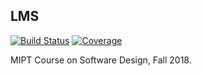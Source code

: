 ## LMS

[![Build Status][travis-badge]][travis-url]
[![Coverage][coverage-image]][coverage-url]

MIPT Course on Software Design, Fall 2018.

[travis-url]: https://travis-ci.org/SofiaGruzdeva/fintechLMS
[travis-badge]: https://travis-ci.org/SofiaGruzdeva/fintechLMS.svg?branch=master
[coverage-image]: https://codecov.io/gh/SofiaGruzdeva/fintechLMS/branch/master/graph/badge.svg
[coverage-url]: https://codecov.io/gh/PPPoSD-Tinkoff/SofiaGruzdeva/fintechLMS